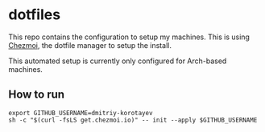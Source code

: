 # dotfiles

This repo contains the configuration to setup my machines. This is using [Chezmoi](https://chezmoi.io), the dotfile manager to setup the install.

This automated setup is currently only configured for Arch-based machines.

## How to run

```shell
export GITHUB_USERNAME=dmitriy-korotayev
sh -c "$(curl -fsLS get.chezmoi.io)" -- init --apply $GITHUB_USERNAME
```

